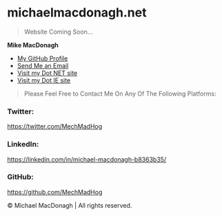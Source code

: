 # michaelmacdonagh.net

> Website Coming Soon...

**Mike MacDonagh**

- [My GitHub Profile](https://github.com/MechMadHog "Mike MacDonagh")
- [Send Me an Email](mailto:michael@mechmadhog.com?subject=Hi% "Hi Mike! from MySiteDotNet")
- [Visit my Dot NET site](https://mechmadhog.com "Visit My Other Test Sites")
- [Visit my Dot IE site](https://michaelmacdonagh.ie "Visit My Other Test Sites")

> Please Feel Free to Contact Me On Any Of The Following Platforms:

### Twitter:
https://twitter.com/MechMadHog

### LinkedIn:
https://linkedin.com/in/michael-macdonagh-b8363b35/

### GitHub:
https://github.com/MechMadHog


© Michael MacDonagh | All rights reserved.
